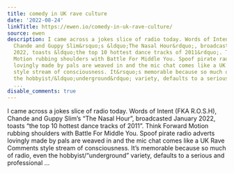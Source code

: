 ```yaml
---
title: comedy in UK rave culture
date: '2022-08-24'
linkTitle: https://ewen.io/comedy-in-uk-rave-culture/
source: ewen
description: I came across a jokes slice of radio today. Words of Intent (FKA R.O.S.H),
  Chande and Guppy Slim&rsquo;s &ldquo;The Nasal Hour&rdquo;, broadcasted January
  2022, toasts &ldquo;the top 10 hottest dance tracks of 2011&rdquo;. Think Forward
  Motion rubbing shoulders with Battle For Middle You. Spoof pirate radio adverts
  lovingly made by pals are weaved in and the mic chat comes like a UK Rave Comments
  style stream of consciousness. It&rsquo;s memorable because so much of radio, even
  the hobbyist/&ldquo;underground&rdquo; variety, defaults to a serious and professional
  ...
disable_comments: true
---
```

I came across a jokes slice of radio today. Words of Intent (FKA R.O.S.H), Chande and Guppy Slim&rsquo;s &ldquo;The Nasal Hour&rdquo;, broadcasted January 2022, toasts &ldquo;the top 10 hottest dance tracks of 2011&rdquo;. Think Forward Motion rubbing shoulders with Battle For Middle You. Spoof pirate radio adverts lovingly made by pals are weaved in and the mic chat comes like a UK Rave Comments style stream of consciousness. It&rsquo;s memorable because so much of radio, even the hobbyist/&ldquo;underground&rdquo; variety, defaults to a serious and professional ...